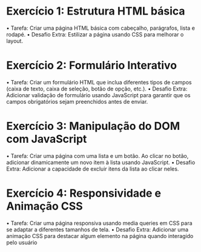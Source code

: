 # Exercício 1: Estrutura HTML básica
• Tarefa: Criar uma página HTML básica com cabeçalho, parágrafos, lista e rodapé.
• Desafio Extra: Estilizar a página usando CSS para melhorar o layout.
# Exercício 2: Formulário Interativo
• Tarefa: Criar um formulário HTML que inclua diferentes tipos de campos (caixa de 
texto, caixa de seleção, botão de opção, etc.).
• Desafio Extra: Adicionar validação de formulário usando JavaScript para garantir 
que os campos obrigatórios sejam preenchidos antes de enviar.
# Exercício 3: Manipulação do DOM com JavaScript
• Tarefa: Criar uma página com uma lista e um botão. Ao clicar no botão, adicionar 
dinamicamente um novo item à lista usando JavaScript.
• Desafio Extra: Adicionar a capacidade de excluir itens da lista ao clicar neles.
# Exercício 4: Responsividade e Animação CSS
• Tarefa: Criar uma página responsiva usando media queries em CSS para se adaptar a 
diferentes tamanhos de tela.
• Desafio Extra: Adicionar uma animação CSS para destacar algum elemento na página 
quando interagido pelo usuário
